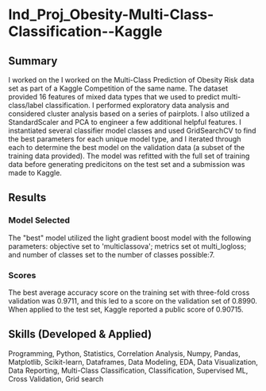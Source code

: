# Ind_Proj_Obesity-Multi-Class-Classification--Kaggle
    
## Summary
I worked on the I worked on the Multi-Class Prediction of Obesity Risk data set as part of a Kaggle Competition of the same name.  The dataset provided 16 features of mixed data types that we used to predict multi-class/label classification.  I performed exploratory data analysis and considered cluster analysis based on a series of pairplots.  I also utilized a StandardScaler and PCA to engineer a few additional helpful features.  I instantiated several classifier model classes and used GridSearchCV to find the best parameters for each unique model type, and I iterated through each to determine the best model on the validation data (a subset of the training data provided).  The model was refitted with the full set of training data before generating predicitons on the test set and a submission was made to Kaggle.  

## Results
### Model Selected
The "best" model utilized the light gradient boost model with the following parameters: objective set to 'multiclassova'; metrics set ot multi_logloss; and number of classes set to the number of classes possible:7.  

### Scores
The best average accuracy score on the training set with three-fold cross validation was 0.9711, and this led to a score on the validation set of 0.8990.  When applied to the test set, Kaggle reported a public score of 0.90715.

## Skills (Developed & Applied)
Programming, Python, Statistics, Correlation Analysis, Numpy, Pandas, Matplotlib, Scikit-learn, Dataframes, Data Modeling, EDA, Data Visualization, Data Reporting, Multi-Class Classification, Classification, Supervised ML, Cross Validation, Grid search
